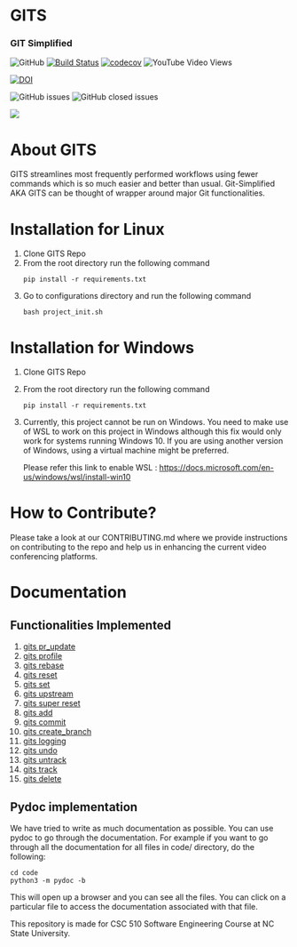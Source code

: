 
# GITS 
### GIT Simplified

![GitHub](https://img.shields.io/github/license/harshitpatel96/GITS)
[![Build Status](https://travis-ci.com/harshitpatel96/GITS.svg?branch=master)](https://travis-ci.com/harshitpatel96/GITS)
[![codecov](https://codecov.io/gh/harshitpatel96/GITS/branch/master/graph/badge.svg?token=G6RG52G2YO)](https://codecov.io/gh/harshitpatel96/GITS/)
![YouTube Video Views](https://img.shields.io/youtube/views/6Y8_RQecnZ8?style=social)

[![DOI](https://zenodo.org/badge/295480790.svg)](https://zenodo.org/badge/latestdoi/295480790)

![GitHub issues](https://img.shields.io/github/issues/harshitpatel96/GITS)
![GitHub closed issues](https://img.shields.io/github/issues-closed/harshitpatel96/GITS)

[![](https://img.youtube.com/vi/6Y8_RQecnZ8/hqdefault.jpg)](https://youtu.be/6Y8_RQecnZ8 "GITS demo")

# About GITS
GITS streamlines most frequently performed workflows using fewer commands which is so much easier and better than usual.
Git-Simplified AKA GITS can be thought of wrapper around major Git functionalities.

# Installation for Linux
1. Clone GITS Repo
2. From the root directory run the following command
    ```
    pip install -r requirements.txt
    ```
3. Go to configurations directory and run the following command
    ```
    bash project_init.sh
    ```
   
# Installation for Windows
1. Clone GITS Repo
2. From the root directory run the following command
    ```
    pip install -r requirements.txt
    ```
3. Currently, this project cannot be run on Windows. You need to make use of WSL to work on this project in Windows 
although this fix would only work for systems running Windows 10. If you are using another version of Windows, using a 
virtual machine might be preferred.

    Please refer this link to enable WSL : https://docs.microsoft.com/en-us/windows/wsl/install-win10

# How to Contribute?
Please take a look at our CONTRIBUTING.md where we provide instructions on contributing to the repo and help us in enhancing the current video conferencing platforms.

# Documentation
## Functionalities Implemented
1. [gits pr_update](https://github.com/harshitpatel96/GITS/blob/master/docs/pr_update.md)
2. [gits profile](https://github.com/harshitpatel96/GITS/blob/master/docs/profile.md)
3. [gits rebase](https://github.com/harshitpatel96/GITS/blob/master/docs/rebase.md)
4. [gits reset](https://github.com/harshitpatel96/GITS/blob/master/docs/reset.md)
5. [gits set](https://github.com/harshitpatel96/GITS/blob/master/docs/set.md)
6. [gits upstream](https://github.com/harshitpatel96/GITS/blob/master/docs/upstream.md)
7. [gits super reset](https://github.com/harshitpatel96/GITS/blob/master/docs/super_reset.md)
8. [gits add](https://github.com/harshitpatel96/GITS/blob/master/docs/add.md)
9. [gits commit](https://github.com/harshitpatel96/GITS/blob/master/docs/commit.md)
10. [gits create_branch](https://github.com/harshitpatel96/GITS/blob/master/docs/create_branch.md)
11. [gits logging](https://github.com/harshitpatel96/GITS/blob/master/docs/logging.md)
12. [gits undo](https://github.com/harshitpatel96/GITS/blob/master/docs/undo.md)
13. [gits untrack](https://github.com/harshitpatel96/GITS/blob/master/docs/untrack.md)
14. [gits track](https://github.com/harshitpatel96/GITS/blob/master/docs/track.md)
15. [gits delete](https://github.com/harshitpatel96/GITS/blob/master/docs/delete.md)
## Pydoc implementation
We have tried to write as much documentation as possible. You can use pydoc to go through the documentation. 
For example if you want to go through all the documentation for all files in code/ directory, do the following: 

`cd code`<br>
`python3 -m pydoc -b `

This will open up a browser and you can see all the files. You can click on a particular file to access the 
documentation associated with that file.

This repository is made for CSC 510 Software Engineering Course at NC State University.


